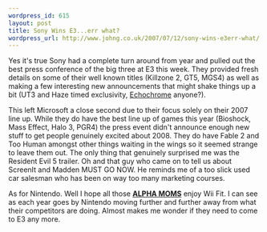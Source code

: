 ```yaml
--- 
wordpress_id: 615
layout: post
title: Sony Wins E3...err what?
wordpress_url: http://www.johng.co.uk/2007/07/12/sony-wins-e3err-what/
---
```

Yes it's true Sony had a complete turn around from year and pulled out the best press conference of the big three at E3 this week. They provided fresh details on some of their well known titles (Killzone 2, GT5, MGS4) as well as making a few interesting new announcements that might shake things up a bit (UT3 and Haze timed exclusivity, <a href="http://www.youtube.com/watch?v=QfICeBtVv8U">Echochrome</a> anyone?).

This left Microsoft a close second due to their focus solely on their 2007 line up. While they do have the best line up of games this year (Bioshock, Mass Effect, Halo 3, PGR4) the press event didn't announce enough new stuff to get people genuinely excited about 2008. They do have Fable 2 and Too Human amongst other things waiting in the wings so it seemed strange to leave them out. The only thing that genuinely surprised me was the Resident Evil 5 trailer. Oh and that guy who came on to tell us about ScreenIt and Madden MUST GO NOW. He reminds me of a too slick used car salesman who has been on way too many marketing courses.

As for Nintendo. Well I hope all those <a href="http://en.wikipedia.org/wiki/Alpha_Mom"><strong>ALPHA MOMS</strong></a> enjoy Wii Fit. I can see as each year goes by Nintendo moving further and further away from what their competitors are doing. Almost makes me wonder if they need to come to E3 any more.
